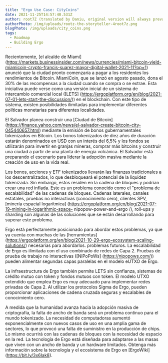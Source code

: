 ```yaml
---
title: "Ergo Use Case: CityCoins"
date: 2021-11-25T14:57:40.531Z
author: root7Z (translated by Daniu, original version will always prevail)
authorPhoto: /img/uploads/rootz-the-storyteller-4root7z.png
blogPhoto: /img/uploads/city_coins.png
tags:
  - Roadmap
  - Building Ergo
---
```

<!--StartFragment-->
Recientemente, [el alcalde de Miami] (https://markets.businessinsider.com/news/currencies/miami-bitcoin-yield-miamicoin-crypto-francis-suarez-mayor-digital-wallet-2021-11?op=1) anunció que la ciudad pronto comenzaría a pagar a los residentes los rendimientos de Bitcoin. MiamiCoin, que se lanzó en agosto pasado, dona el 30% de las recompensas a la ciudad cuando se compra o se extrae. Esta iniciativa puede verse como una versión inicial de un sistema de intercambio comercial local ([LETS] (https://ergoplatform.org/en/blog/2021-07-01-lets-start-the-discussion/)) en el blockchain. Con este tipo de sistema, existen posibilidades ilimitadas para implementar diferentes políticas monetarias para diferentes localidades.

El Salvador planea construir una [Ciudad de Bitcoin] (https://finance.yahoo.com/news/el-salvador-create-bitcoin-city-045440657.html) mediante la emisión de bonos gubernamentales tokenizados en Bitcoin. Los bonos tokenizados de diez años de duración estarán denominados en USD con un interés del 6,5% y los fondos se utilizarán para invertir en granjas mineras, comprar más bitcoins y construir una ciudad a partir de una planta de energía volcánica. El Salvador está preparando el escenario para liderar la adopción masiva mediante la creación de uso en la vida real.

Los bonos, acciones y ETF tokenizados llevarán las finanzas tradicionales a los descentralizados, lo que desbloqueará el potencial de la liquidez tokenizada. Sin embargo, estos residen en la cadena de bloques y podrían crear una red inflada. Este es un problema conocido como el "problema de escalabilidad" de las cadenas de bloques. Cadenas laterales, canales estatales, pruebas no interactivas (conocimiento cero), clientes SPV, [minería espacial logarítmica] (https://ergoplatform.org/en/blog/2021-07-19-mining-in-logarithmic-space- nipopow-power-and-ergo /), roll-ups y sharding son algunas de las soluciones que se están desarrollando para superar este problema.

Ergo está perfectamente posicionado para abordar estos problemas, ya que ya cuenta con muchas de las [herramientas] (https://ergoplatform.org/en/blog/2021-10-29-ergo-ecosystem-scaling-solutions/) necesarias para abordarlos. problemas futuros. La escalabilidad de Ergo es ilimitada con el uso combinado de redes de Capa 2. Pruebas de prueba de trabajo no interactivas ([NIPoPoWs] (https://nipopows.com/)) pueden alimentar segundas capas paralelas en el modelo eUTXO de Ergo.

La infraestructura de Ergo también permite LETS sin confianza, sistemas de crédito mutuo con token y fondos mutuos con token. El modelo UTXO extendido que emplea Ergo es muy adecuado para implementar redes privadas de Capa 2. Al utilizar los protocolos Sigma de Ergo, pueden proporcionar aplicaciones de cadena cruzada seguras y escalables de conocimiento cero. 

A medida que la humanidad avanza hacia la adopción masiva de criptografía, la falta de ancho de banda será un problema continuo para el mundo tokenizado. La necesidad de computadoras aumentó exponencialmente con nuevos casos de uso en una amplia gama de sectores, lo que provocó una falta de suministro en la producción de chips. Lo mismo ocurrirá con las cadenas de bloques con la necesidad de espacio en la red. La tecnología de Ergo está diseñada para adaptarse a las masas que viven con un ancho de banda y un hardware limitados. Obtenga más información sobre la tecnología y el ecosistema de Ergo en [ErgoWiki] (https://bit.ly/3x6Iak8).
<!--EndFragment-->